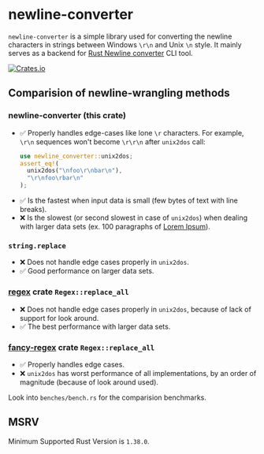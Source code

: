 # newline-converter
`newline-converter` is a simple library used for converting the newline characters in strings between Windows `\r\n` and Unix `\n` style. It mainly serves as a backend for [Rust Newline converter](https://github.com/spitfire05/rnc) CLI tool.

[![Crates.io](https://img.shields.io/crates/v/newline-converter)](https://crates.io/crates/newline-converter)

## Comparision of newline-wrangling methods

### newline-converter (this crate)

- ✅ Properly handles edge-cases like lone `\r` characters. For example, `\r\n` sequences won't become `\r\r\n` after `unix2dos`  call:
  ```rust
  use newline_converter::unix2dos;
  assert_eq!(
    unix2dos("\nfoo\r\nbar\n"),
    "\r\nfoo\rbar\n"
  );
  ```
- ✅ Is the fastest when input data is small (few bytes of text with line breaks).
- ❌ Is the slowest (or second slowest in case of `unix2dos`) when dealing with larger data sets (ex. 100 paragraphs of [Lorem Ipsum](https://www.lipsum.com/)).

### `string.replace`

- ❌ Does not handle edge cases properly in `unix2dos`.
- ✅ Good performance on larger data sets.

### [regex](https://crates.io/crates/regex) crate `Regex::replace_all`

- ❌ Does not handle edge cases properly in `unix2dos`, because of lack of support for look around.
- ✅ The best performance with larger data sets.

### [fancy-regex](https://crates.io/crates/fancy-regex) crate `Regex::replace_all`

- ✅ Properly handles edge cases.
- ❌ `unix2dos` has worst performance of all implementations, by an order of magnitude (because of look around used).

Look into `benches/bench.rs` for the comparision benchmarks.

## MSRV
Minimum Supported Rust Version is `1.38.0`.
